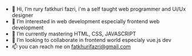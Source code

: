 - 👋 Hi, I’m rury fatkhuri fazri, i'm a self taught web programmer and Ui/Ux designer
- 👀 I’m interested in web development especially frontend web development
- 🌱 I’m currently mastering HTML, CSS, JAVASCRIPT
- 💞️ I’m looking to collaborate in frontend world especialy vue.js dev
- 📫 you can reach me on fatkhurifazri@gmail.com

<!---
sflakes/sflakes is a ✨ special ✨ repository because its `README.md` (this file) appears on your GitHub profile.
You can click the Preview link to take a look at your changes.
--->
